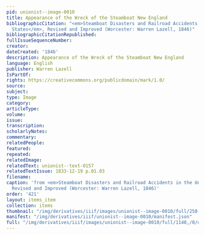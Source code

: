```yaml
---
pid: unionist--image-0010
title: Appearance of the Wreck of the Steamboat New England
bibliographicCitation: "<em>Steamboat Disasters and Railroad Accidents in the United
  States</em>, Revised and Improved (Worcester: Warren Lazell, 1846)"
bibliographicCitationRepublished: 
fullIssueSequenceNumber: 
creator: 
dateCreated: '1846'
description: Appearance of the Wreck of the Steamboat New England
language: English
publisher: Warren Lazell
IsPartOf: 
rights: https://creativecommons.org/publicdomain/mark/1.0/
source: 
subject: 
type: Image
category: 
articleType: 
volume: 
issue: 
transcription: 
scholarlyNotes: 
commentary: 
relatedPeople: 
featured: 
repeated: 
relatedImage: 
relatedText: unionist--text-0157
relatedTextIssue: 1833-12-19 p.01.03
filename: 
caption: 'from <em>Steamboat Disasters and Railroad Accidents in the United States</em>,
  Revised and Improved (Worcester: Warren Lazell, 1846)'
order: '421'
layout: items_item
collection: items
thumbnail: "/img/derivatives/iiif/images/unionist--image-0010/full/250,/0/default.jpg"
manifest: "/img/derivatives/iiif/unionist--image-0010/manifest.json"
full: "/img/derivatives/iiif/images/unionist--image-0010/full/1140,/0/default.jpg"
---
```

